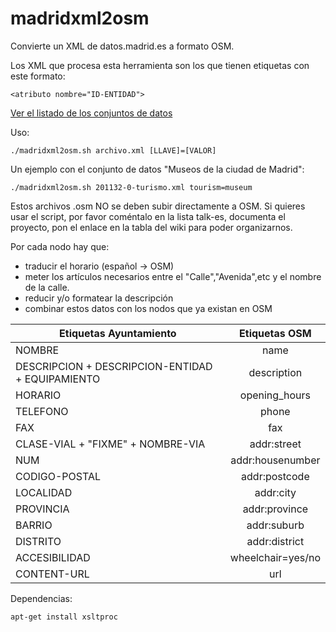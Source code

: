# madridxml2osm
Convierte un XML de datos.madrid.es a formato OSM.

Los XML que procesa esta herramienta son los que tienen etiquetas con este formato:
```
<atributo nombre="ID-ENTIDAD"> 
```
[Ver el listado de los conjuntos de datos](https://wiki.openstreetmap.org/wiki/Import_Ayuntamiento_Madrid)

Uso:
```
./madridxml2osm.sh archivo.xml [LLAVE]=[VALOR]
```
Un ejemplo con el conjunto de datos "Museos de la ciudad de Madrid":
```
./madridxml2osm.sh 201132-0-turismo.xml tourism=museum
```

Estos archivos .osm NO se deben subir directamente a OSM. Si quieres usar el script, por favor coméntalo en la lista talk-es, documenta el proyecto, pon el enlace en la tabla del wiki para poder organizarnos.

Por cada nodo hay que:
* traducir el horario (español -> OSM)
* meter los artículos necesarios entre el "Calle","Avenida",etc y el nombre de la calle.
* reducir y/o formatear la descripción
* combinar estos datos con los nodos que ya existan en OSM

| Etiquetas Ayuntamiento | Etiquetas OSM |
| ---------------------- | :-----------: |
| NOMBRE                 | name |
| DESCRIPCION + DESCRIPCION-ENTIDAD + EQUIPAMIENTO | description |
| HORARIO                | opening_hours |
| TELEFONO               | phone |
| FAX                    | fax |
| CLASE-VIAL + "FIXME" + NOMBRE-VIA | addr:street |
| NUM                    | addr:housenumber |
| CODIGO-POSTAL          | addr:postcode |
| LOCALIDAD              | addr:city  |
| PROVINCIA              | addr:province |
| BARRIO                 | addr:suburb |
| DISTRITO               | addr:district |
| ACCESIBILIDAD          | wheelchair=yes/no |
| CONTENT-URL            | url |


Dependencias:
```
apt-get install xsltproc
```
